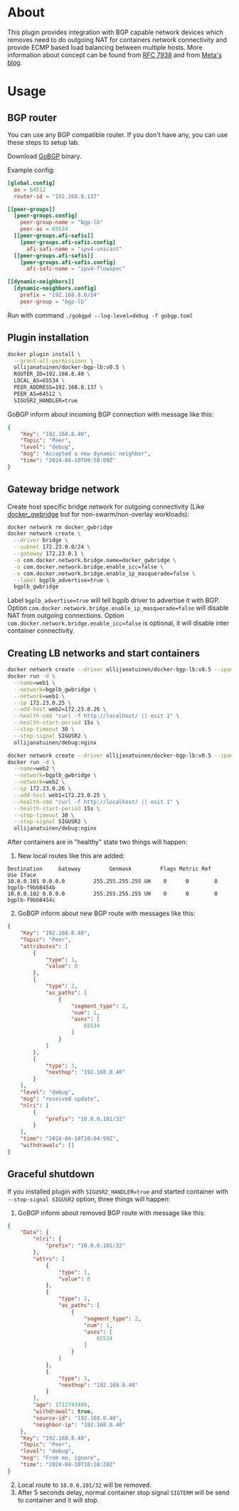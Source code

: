 # About
This plugin provides integration with BGP capable network devices which removes need to do outgoing NAT for containers network connectivity and provide ECMP based load balancing between multiple hosts. More information about concept can be found from [RFC 7938](https://datatracker.ietf.org/doc/html/rfc7938) and from [Meta's blog](https://engineering.fb.com/2021/05/13/data-center-engineering/bgp/).

# Usage
## BGP router
You can use any BGP compatible router. If you don't have any, you can use these steps to setup lab.

Download [GoBGP](https://github.com/osrg/gobgp) binary.

Example config:
```toml
[global.config]
  as = 64512
  router-id = "192.168.8.137"

[[peer-groups]]
  [peer-groups.config]
    peer-group-name = "bgp-lb"
    peer-as = 65534
  [[peer-groups.afi-safis]]
    [peer-groups.afi-safis.config]
      afi-safi-name = "ipv4-unicast"
  [[peer-groups.afi-safis]]
    [peer-groups.afi-safis.config]
      afi-safi-name = "ipv4-flowspec"

[[dynamic-neighbors]]
  [dynamic-neighbors.config]
    prefix = "192.168.8.0/24"
    peer-group = "bgp-lb"
```
Run with command `./gobgpd --log-level=debug -f gobgp.toml`

## Plugin installation
```bash
docker plugin install \
  --grant-all-permissions \
  ollijanatuinen/docker-bgp-lb:v0.5 \
  ROUTER_ID=192.168.8.40 \
  LOCAL_AS=65534 \
  PEER_ADDRESS=192.168.8.137 \
  PEER_AS=64512 \
  SIGUSR2_HANDLER=true
```
GoBGP inform about incoming BGP connection with message like this:
```json
{
	"Key": "192.168.8.40",
	"Topic": "Peer",
	"level": "debug",
	"msg": "Accepted a new dynamic neighbor",
	"time": "2024-04-10T09:58:09Z"
}
```

## Gateway bridge network
Create host specific bridge network for outgoing connectivity (Like [docker_gwbridge](https://docs.docker.com/engine/swarm/networking/#customize-the-docker_gwbridge) but for non-swarm/non-overlay workloads):
```bash
docker network rm docker_gwbridge
docker network create \
  --driver bridge \
  --subnet 172.23.0.0/24 \
  --gateway 172.23.0.1 \
  -o com.docker.network.bridge.name=docker_gwbridge \
  -o com.docker.network.bridge.enable_icc=false \
  -o com.docker.network.bridge.enable_ip_masquerade=false \
  --label bgplb_advertise=true \
  bgplb_gwbridge
```
Label `bgplb_advertise=true` will tell bgplb driver to advertise it with BGP.
Option `com.docker.network.bridge.enable_ip_masquerade=false` will disable NAT from outgoing connections.
Option `com.docker.network.bridge.enable_icc=false` is optional, it will disable inter container connectivity.

## Creating LB networks and start containers
```bash
docker network create --driver ollijanatuinen/docker-bgp-lb:v0.5 --ipam-driver ollijanatuinen/docker-bgp-lb:v0.5 --subnet 10.0.0.101/32 web1
docker run -d \
  --name=web1 \
  --network=bgplb_gwbridge \
  --network=web1 \
  --ip 172.23.0.25 \
  --add-host web2=172.23.0.26 \
  --health-cmd "curl -f http://localhost/ || exit 1" \
  --health-start-period 15s \
  --stop-timeout 30 \
  --stop-signal SIGUSR2 \
  ollijanatuinen/debug:nginx

docker network create --driver ollijanatuinen/docker-bgp-lb:v0.5 --ipam-driver ollijanatuinen/docker-bgp-lb:v0.5 --subnet 10.0.0.102/32 web2
docker run -d \
  --name=web2 \
  --network=bgplb_gwbridge \
  --network=web2 \
  --ip 172.23.0.26 \
  --add-host web1=172.23.0.25 \
  --health-cmd "curl -f http://localhost/ || exit 1" \
  --health-start-period 15s \
  --stop-timeout 30 \
  --stop-signal SIGUSR2 \
  ollijanatuinen/debug:nginx
```

After containers are in "healthy" state two things will happen:
1. New local routes like this are added:
```
Destination     Gateway         Genmask         Flags Metric Ref    Use Iface
10.0.0.101 0.0.0.0         255.255.255.255 UH    0      0        0 bgplb-f9bb8454b
10.0.0.102 0.0.0.0         255.255.255.255 UH    0      0        0 bgplb-f9bb8454c
```
2. GoBGP inform about new BGP route with messages like this:
```json
{
	"Key": "192.168.8.40",
	"Topic": "Peer",
	"attributes": [
		{
			"type": 1,
			"value": 0
		},
		{
			"type": 2,
			"as_paths": [
				{
					"segment_type": 2,
					"num": 1,
					"asns": [
						65534
					]
				}
			]
		},
		{
			"type": 3,
			"nexthop": "192.168.8.40"
		}
	],
	"level": "debug",
	"msg": "received update",
	"nlri": [
		{
			"prefix": "10.0.0.101/32"
		}
	],
	"time": "2024-04-10T10:04:59Z",
	"withdrawals": []
}
```

## Graceful shutdown
If you installed plugin with `SIGUSR2_HANDLER=true` and started container with `--stop-signal SIGUSR2` option, three things will happen:
1. GoBGP inform about removed BGP route with message like this:
```json
{
	"Data": {
		"nlri": {
			"prefix": "10.0.0.101/32"
		},
		"attrs": [
			{
				"type": 1,
				"value": 0
			},
			{
				"type": 2,
				"as_paths": [
					{
						"segment_type": 2,
						"num": 1,
						"asns": [
							65534
						]
					}
				]
			},
			{
				"type": 3,
				"nexthop": "192.168.8.40"
			}
		],
		"age": 1712743499,
		"withdrawal": true,
		"source-id": "192.168.8.40",
		"neighbor-ip": "192.168.8.40"
	},
	"Key": "192.168.8.40",
	"Topic": "Peer",
	"level": "debug",
	"msg": "From me, ignore",
	"time": "2024-04-10T10:10:28Z"
}
```
2. Local route to `10.0.0.101/32` will be removed.
3. After 5 seconds delay, normal container stop signal `SIGTERM` will be send to container and it will stop.
